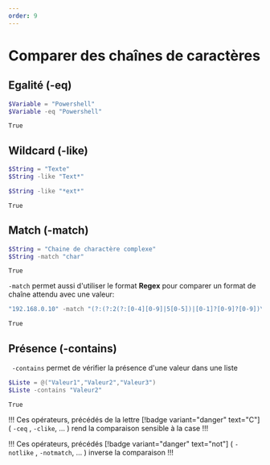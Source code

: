 ```yaml
---
order: 9
---
```


# Comparer des chaînes de caractères

## Egalité (-eq)

```powershell
$Variable = "Powershell"
$Variable -eq "Powershell"
```

```text Output ❱
True
```

## Wildcard (-like)

```powershell
$String = "Texte"
$String -like "Text*"
```

```powershell
$String -like "*ext*"
```

```text Output ❱
True
```

## Match (-match)

```powershell
$String = "Chaine de charactère complexe"
$String -match "char"
```

```text Output ❱
True
```

`-match` permet aussi d'utiliser le format **Regex** pour comparer un format de chaîne attendu avec une valeur:

```powershell
"192.168.0.10" -match "(?:(?:2(?:[0-4][0-9]|5[0-5])|[0-1]?[0-9]?[0-9])\.){3}(?:(?:2([0-4][0-9]|5[0-5])|[0-1]?[0-9]?[0-9]))"
```

```text Output ❱
True
```

## Présence (-contains)

` -contains` permet de vérifier la présence d'une valeur dans une liste

```powershell
$Liste = @("Valeur1","Valeur2","Valeur3")
$Liste -contains "Valeur2"
```

```text Output ❱
True
```

!!!
Ces opérateurs, précédés de la lettre [!badge variant="danger" text="C"] ( `-ceq` , `-clike`, … ) rend la comparaison sensible à la case
!!!

!!!
Ces opérateurs, précédés [!badge variant="danger" text="not"] ( `-notlike` , `-notmatch`, … ) inverse la comparaison
!!!